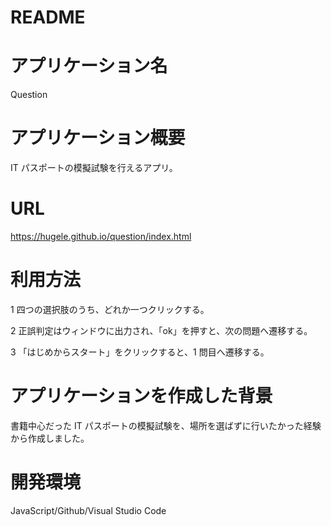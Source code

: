 # README

# アプリケーション名

Question

# アプリケーション概要

IT パスポートの模擬試験を行えるアプリ。

# URL

https://hugele.github.io/question/index.html

# 利用方法

1 四つの選択肢のうち、どれか一つクリックする。

2 正誤判定はウィンドウに出力され、「ok」を押すと、次の問題へ遷移する。

3 「はじめからスタート」をクリックすると、1 問目へ遷移する。

# アプリケーションを作成した背景

書籍中心だった IT パスポートの模擬試験を、場所を選ばずに行いたかった経験から作成しました。

# 開発環境

JavaScript/Github/Visual Studio Code
